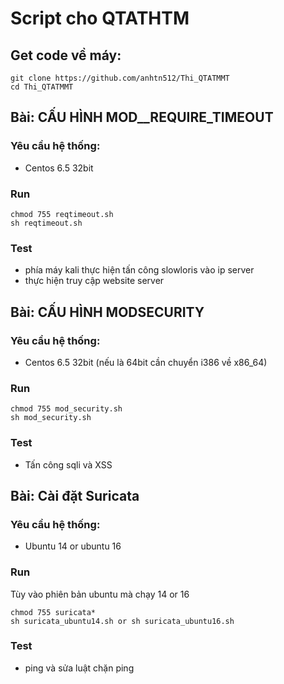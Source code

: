 # Script cho QTATHTM

## Get code về máy:
```
git clone https://github.com/anhtn512/Thi_QTATMMT
cd Thi_QTATMMT
```

## Bài: CẤU HÌNH MOD__REQUIRE_TIMEOUT 
### Yêu cầu hệ thống:
- Centos 6.5 32bit

### Run
```
chmod 755 reqtimeout.sh
sh reqtimeout.sh
```

### Test
- phía máy kali thực hiện tấn công slowloris vào ip server
- thực hiện truy cập website server

## Bài: CẤU HÌNH MODSECURITY 
### Yêu cầu hệ thống:
- Centos 6.5 32bit (nếu là 64bit cần chuyển i386 về x86_64)

### Run
```
chmod 755 mod_security.sh
sh mod_security.sh
```

### Test
- Tấn công sqli và XSS

## Bài: Cài đặt Suricata
### Yêu cầu hệ thống:
- Ubuntu 14 or ubuntu 16

### Run
Tùy vào phiên bản ubuntu mà chạy 14 or 16
```
chmod 755 suricata*
sh suricata_ubuntu14.sh or sh suricata_ubuntu16.sh
```

### Test
- ping và sửa luật chặn ping

